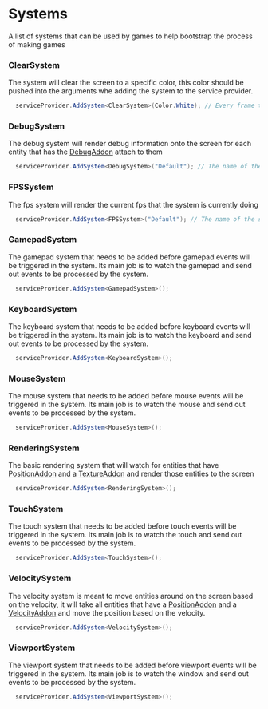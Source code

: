 # Systems
A list of systems that can be used by games to help bootstrap the process of making games

### ClearSystem
The system will clear the screen to a specific color, this color should be pushed into the arguments whe
adding the system to the service provider.

```csharp
  serviceProvider.AddSystem<ClearSystem>(Color.White); // Every frame the screen will be cleared with white
```

### DebugSystem
The debug system will render debug information onto the screen for each entity that has the [DebugAddon](/api/common/addons) attach to them

```csharp
  serviceProvider.AddSystem<DebugSystem>("Default"); // The name of the sprite font that has been added to the font collection
```

### FPSSystem
The fps system will render the current fps that the system is currently doing

```csharp
  serviceProvider.AddSystem<FPSSystem>("Default"); // The name of the sprite font that has been added to the font collection
```

### GamepadSystem
The gamepad system that needs to be added before gamepad events will be triggered in the system.  Its main job is to watch the
gamepad and send out events to be processed by the system.

```csharp
  serviceProvider.AddSystem<GamepadSystem>();
```

### KeyboardSystem
The keyboard system that needs to be added before keyboard events will be triggered in the system.  Its main job is to watch the
keyboard and send out events to be processed by the system.

```csharp
  serviceProvider.AddSystem<KeyboardSystem>();
```

### MouseSystem
The mouse system that needs to be added before mouse events will be triggered in the system.  Its main job is to watch the mouse
and send out events to be processed by the system.

```csharp
  serviceProvider.AddSystem<MouseSystem>();
```

### RenderingSystem
The basic rendering system that will watch for entities that have [PositionAddon](/api/common/addons) and a [TextureAddon](/api/common/addons)
and render those entities to the screen

```csharp
  serviceProvider.AddSystem<RenderingSystem>();
```

### TouchSystem
The touch system that needs to be added before touch events will be triggered in the system.  Its main job is to watch the touch
and send out events to be processed by the system.

```csharp
  serviceProvider.AddSystem<TouchSystem>();
```

### VelocitySystem
The velocity system is meant to move entities around on the screen based on the velocity, it will take all entities that have a
[PositionAddon](/api/common/addons) and a [VelocityAddon](/api/common/addons) and move the position based on the velocity.

```csharp
  serviceProvider.AddSystem<VelocitySystem>();
```

### ViewportSystem
The viewport system that needs to be added before viewport events will be triggered in the system.  Its main job is to watch the window
and send out events to be processed by the system.

```csharp
  serviceProvider.AddSystem<ViewportSystem>();
```